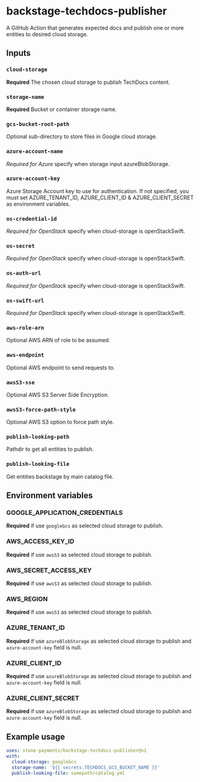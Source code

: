 # backstage-techdocs-publisher

A GitHub Action that generates expected docs and publish one or more entities to desired cloud storage.

## Inputs

### `cloud-storage`

**Required** The chosen cloud storage to publish TechDocs content.

### `storage-name`

**Required** Bucket or container storage name.

### `gcs-bucket-root-path`

Optional sub-directory to store files in Google cloud storage.

### `azure-account-name`

_Required for Azure_ specify when storage input azureBlobStorage.

### `azure-account-key`

Azure Storage Account key to use for authentication. If not specified, you must set AZURE_TENANT_ID, AZURE_CLIENT_ID & AZURE_CLIENT_SECRET as environment variables.

### `os-credential-id`

_Required for OpenStack_ specify when cloud-storage is openStackSwift.

### `os-secret`

_Required for OpenStack_ specify when cloud-storage is openStackSwift.

### `os-auth-url`

_Required for OpenStack_ specify when cloud-storage is openStackSwift.

### `os-swift-url`

_Required for OpenStack_ specify when cloud-storage is openStackSwift.

### `aws-role-arn`

Optional AWS ARN of role to be assumed.

### `aws-endpoint`

Optional AWS endpoint to send requests to.

### `awsS3-sse`

Optional AWS S3 Server Side Encryption.

### `awsS3-force-path-style`

Optional AWS S3 option to force path style.

### `publish-looking-path`

Pathdir to get all entities to publish.

### `publish-looking-file`

Get entities backstage by main catalog file.

## Environment variables

### GOOGLE_APPLICATION_CREDENTIALS

**Required** if use `googleGcs` as selected cloud storage to publish.

### AWS_ACCESS_KEY_ID

**Required** if use `awsS3` as selected cloud storage to publish.

### AWS_SECRET_ACCESS_KEY

**Required** if use `awsS3` as selected cloud storage to publish.

### AWS_REGION

**Required** if use `awsS3` as selected cloud storage to publish.

### AZURE_TENANT_ID

**Required** if use `azureBlobStorage` as selected cloud storage to publish and `azure-account-key` field is null.

### AZURE_CLIENT_ID

**Required** if use `azureBlobStorage` as selected cloud storage to publish and `azure-account-key` field is null.

### AZURE_CLIENT_SECRET

**Required** if use `azureBlobStorage` as selected cloud storage to publish and `azure-account-key` field is null.

## Example usage

```yaml
uses: stone-payments/backstage-techdocs-publisher@v1
with:
  cloud-storage: googleGcs
  storage-name: '${{ secrets.TECHDOCS_GCS_BUCKET_NAME }}'
  publish-looking-file: somepath/catalog.yml
```

